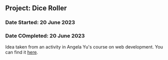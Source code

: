 ## Project: Dice Roller
### Date Started: 20 June 2023
### Date COmpleted: 20 June 2023

Idea taken from an activity in Angela Yu's course on web development.
You can find it [here](https://www.udemy.com/course/the-complete-web-development-bootcamp/).
